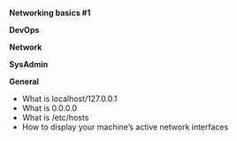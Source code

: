 **Networking basics #1**

**DevOps**

**Network**

**SysAdmin**

**General**

* What is localhost/127.0.0.1
* What is 0.0.0.0
* What is /etc/hosts
* How to display your machine’s active network interfaces
